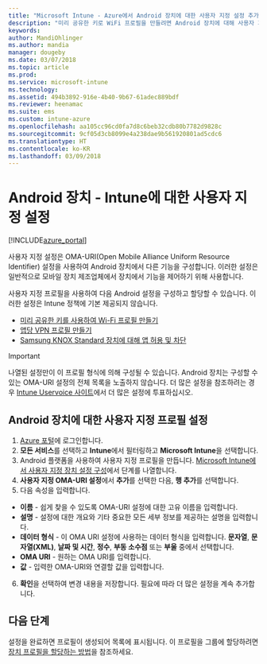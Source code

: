 ```yaml
---
title: "Microsoft Intune - Azure에서 Android 장치에 대한 사용자 지정 설정 추가 | Microsoft Docs"
description: "미리 공유한 키로 WiFi 프로필을 만들려면 Android 장치에 대해 사용자 지정 프로필을 추가 또는 만들기, 앱당 VPN 프로필 만들기 또는 Microsoft Intune에서 Samsung Knox Standard 장치에 대한 앱 허용/차단"
keywords: 
author: MandiOhlinger
ms.author: mandia
manager: dougeby
ms.date: 03/07/2018
ms.topic: article
ms.prod: 
ms.service: microsoft-intune
ms.technology: 
ms.assetid: 494b3892-916e-4b40-9b67-61adec889bdf
ms.reviewer: heenamac
ms.suite: ems
ms.custom: intune-azure
ms.openlocfilehash: aa105cc96cd0fa7d8c6beb32cdb80b7782d9828c
ms.sourcegitcommit: 9cf05d3cb8099e4a238dae9b561920801ad5cdc6
ms.translationtype: HT
ms.contentlocale: ko-KR
ms.lasthandoff: 03/09/2018
---
```

# <a name="custom-settings-for-android-devices---intune"></a>Android 장치 - Intune에 대한 사용자 지정 설정

[!INCLUDE[azure_portal](./includes/azure_portal.md)]

사용자 지정 설정은 OMA-URI(Open Mobile Alliance Uniform Resource Identifier) 설정을 사용하여 Android 장치에서 다른 기능을 구성합니다. 이러한 설정은 일반적으로 모바일 장치 제조업체에서 장치에서 기능을 제어하기 위해 사용합니다.

사용자 지정 프로필을 사용하여 다음 Android 설정을 구성하고 할당할 수 있습니다. 이러한 설정은 Intune 정책에 기본 제공되지 않습니다.

- [미리 공유한 키를 사용하여 Wi-Fi 프로필 만들기](/intune/wi-fi-profile-shared-key)
- [앱당 VPN 프로필 만들기](/intune/android-pulse-secure-per-app-vpn)
- [Samsung KNOX Standard 장치에 대해 앱 허용 및 차단](/intune/samsung-knox-apps-allow-block)

>[!IMPORTANT]
> 나열된 설정만이 이 프로필 형식에 의해 구성될 수 있습니다. Android 장치는 구성할 수 있는 OMA-URI 설정의 전체 목록을 노출하지 않습니다. 더 많은 설정을 참조하려는 경우 [Intune Uservoice 사이트](https://microsoftintune.uservoice.com/forums/291681-ideas)에서 더 많은 설정에 투표하십시오.

## <a name="custom-profile-settings-for-android-devices"></a>Android 장치에 대한 사용자 지정 프로필 설정

1. [Azure 포털](https://portal.azure.com)에 로그인합니다. 
2. **모든 서비스**를 선택하고 **Intune**에서 필터링하고 **Microsoft Intune**을 선택합니다.
3. Android 플랫폼을 사용하여 사용자 지정 프로필을 만듭니다. [Microsoft Intune에서 사용자 지정 장치 설정 구성](custom-settings-configure.md)에서 단계를 나열합니다.
4. **사용자 지정 OMA-URI 설정**에서 **추가**를 선택한 다음, **행 추가**를 선택합니다.
5. 다음 속성을 입력합니다.

  - **이름** - 쉽게 찾을 수 있도록 OMA-URI 설정에 대한 고유 이름을 입력합니다.
  - **설명** - 설정에 대한 개요와 기타 중요한 모든 세부 정보를 제공하는 설명을 입력합니다.
  - **데이터 형식** - 이 OMA URI 설정에 사용하는 데이터 형식을 입력합니다. **문자열**, **문자열(XML)**, **날짜 및 시간**, **정수**, **부동 소수점** 또는 **부울** 중에서 선택합니다.
  - **OMA URI** - 원하는 OMA URI를 입력합니다.
  - **값** - 입력한 OMA-URI와 연결할 값을 입력합니다.

6. **확인**을 선택하여 변경 내용을 저장합니다. 필요에 따라 더 많은 설정을 계속 추가합니다.

## <a name="next-steps"></a>다음 단계

설정을 완료하면 프로필이 생성되어 목록에 표시됩니다. 이 프로필을 그룹에 할당하려면 [장치 프로필을 할당하는 방법](device-profile-assign.md)을 참조하세요.
